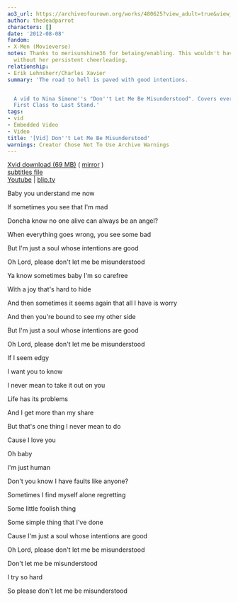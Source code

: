 ```yaml
---
ao3_url: https://archiveofourown.org/works/480625?view_adult=true&view_full_work=true
author: thedeadparrot
characters: []
date: '2012-08-08'
fandom:
- X-Men (Movieverse)
notes: Thanks to merisunshine36 for betaing/enabling. This wouldn't have gotten finished
  without her persistent cheerleading.
relationship:
- Erik Lehnsherr/Charles Xavier
summary: 'The road to hell is paved with good intentions.


  A vid to Nina Simone''s "Don''t Let Me Be Misunderstood". Covers everything from
  First Class to Last Stand.'
tags:
- vid
- Embedded Video
- Video
title: '[Vid] Don''t Let Me Be Misunderstood'
warnings: Creator Chose Not To Use Archive Warnings
---
```


[Xvid download (69 MB)](http://dl.dropbox.com/u/2436187/vids/misunderstood.avi) ( [mirror](http://www.sendspace.com/file/4kbzyr) )  
[subtitles file](http://dl.dropbox.com/u/2436187/vids/misunderstood.srt)  
[Youtube](http://youtu.be/kILamoau5Xs) | [blip.tv](http://blip.tv/thedeadparrot/don-t-let-me-be-misunderstood-x-men-movies-charles-erik-6265607)

Baby you understand me now  

If sometimes you see that I'm mad  

Doncha know no one alive can always be an angel?  

When everything goes wrong, you see some bad

But I'm just a soul whose intentions are good  

Oh Lord, please don't let me be misunderstood

Ya know sometimes baby I'm so carefree  

With a joy that's hard to hide  

And then sometimes it seems again that all I have is worry  

And then you're bound to see my other side

But I'm just a soul whose intentions are good  

Oh Lord, please don't let me be misunderstood

If I seem edgy  

I want you to know  

I never mean to take it out on you  

Life has its problems  

And I get more than my share  

But that's one thing I never mean to do

Cause I love you  

Oh baby  

I'm just human  

Don't you know I have faults like anyone?

Sometimes I find myself alone regretting  

Some little foolish thing  

Some simple thing that I've done

Cause I'm just a soul whose intentions are good  

Oh Lord, please don't let me be misunderstood

Don't let me be misunderstood  

I try so hard  

So please don't let me be misunderstood